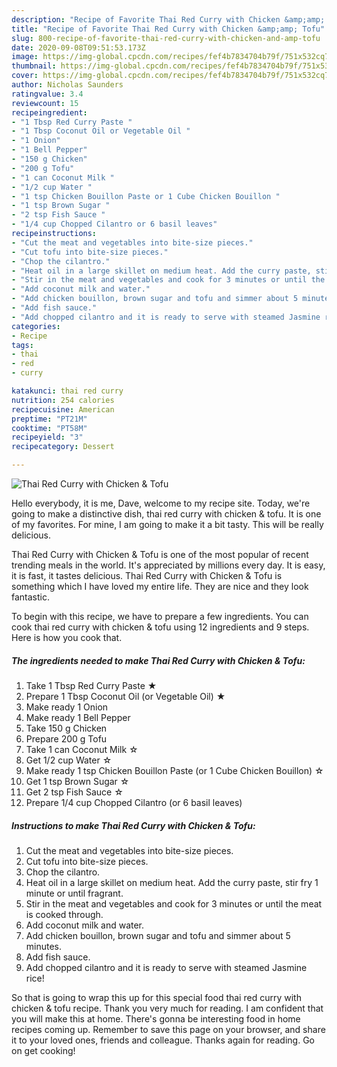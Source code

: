 ```yaml
---
description: "Recipe of Favorite Thai Red Curry with Chicken &amp;amp; Tofu"
title: "Recipe of Favorite Thai Red Curry with Chicken &amp;amp; Tofu"
slug: 800-recipe-of-favorite-thai-red-curry-with-chicken-and-amp-tofu
date: 2020-09-08T09:51:53.173Z
image: https://img-global.cpcdn.com/recipes/fef4b7834704b79f/751x532cq70/thai-red-curry-with-chicken-tofu-recipe-main-photo.jpg
thumbnail: https://img-global.cpcdn.com/recipes/fef4b7834704b79f/751x532cq70/thai-red-curry-with-chicken-tofu-recipe-main-photo.jpg
cover: https://img-global.cpcdn.com/recipes/fef4b7834704b79f/751x532cq70/thai-red-curry-with-chicken-tofu-recipe-main-photo.jpg
author: Nicholas Saunders
ratingvalue: 3.4
reviewcount: 15
recipeingredient:
- "1 Tbsp Red Curry Paste "
- "1 Tbsp Coconut Oil or Vegetable Oil "
- "1 Onion"
- "1 Bell Pepper"
- "150 g Chicken"
- "200 g Tofu"
- "1 can Coconut Milk "
- "1/2 cup Water "
- "1 tsp Chicken Bouillon Paste or 1 Cube Chicken Bouillon "
- "1 tsp Brown Sugar "
- "2 tsp Fish Sauce "
- "1/4 cup Chopped Cilantro or 6 basil leaves"
recipeinstructions:
- "Cut the meat and vegetables into bite-size pieces."
- "Cut tofu into bite-size pieces."
- "Chop the cilantro."
- "Heat oil in a large skillet on medium heat. Add the curry paste, stir fry 1 minute or until fragrant."
- "Stir in the meat and vegetables and cook for 3 minutes or until the meat is cooked through."
- "Add coconut milk and water."
- "Add chicken bouillon, brown sugar and tofu and simmer about 5 minutes."
- "Add fish sauce."
- "Add chopped cilantro and it is ready to serve with steamed Jasmine rice!"
categories:
- Recipe
tags:
- thai
- red
- curry

katakunci: thai red curry 
nutrition: 254 calories
recipecuisine: American
preptime: "PT21M"
cooktime: "PT58M"
recipeyield: "3"
recipecategory: Dessert

---
```



![Thai Red Curry with Chicken &amp; Tofu](https://img-global.cpcdn.com/recipes/fef4b7834704b79f/751x532cq70/thai-red-curry-with-chicken-tofu-recipe-main-photo.jpg)

Hello everybody, it is me, Dave, welcome to my recipe site. Today, we're going to make a distinctive dish, thai red curry with chicken &amp; tofu. It is one of my favorites. For mine, I am going to make it a bit tasty. This will be really delicious.



Thai Red Curry with Chicken &amp; Tofu is one of the most popular of recent trending meals in the world. It's appreciated by millions every day. It is easy, it is fast, it tastes delicious. Thai Red Curry with Chicken &amp; Tofu is something which I have loved my entire life. They are nice and they look fantastic.


To begin with this recipe, we have to prepare a few ingredients. You can cook thai red curry with chicken &amp; tofu using 12 ingredients and 9 steps. Here is how you cook that.

<!--inarticleads1-->

##### The ingredients needed to make Thai Red Curry with Chicken &amp; Tofu:

1. Take 1 Tbsp Red Curry Paste ★
1. Prepare 1 Tbsp Coconut Oil (or Vegetable Oil) ★
1. Make ready 1 Onion
1. Make ready 1 Bell Pepper
1. Take 150 g Chicken
1. Prepare 200 g Tofu
1. Take 1 can Coconut Milk ☆
1. Get 1/2 cup Water ☆
1. Make ready 1 tsp Chicken Bouillon Paste (or 1 Cube Chicken Bouillon) ☆
1. Get 1 tsp Brown Sugar ☆
1. Get 2 tsp Fish Sauce ☆
1. Prepare 1/4 cup Chopped Cilantro (or 6 basil leaves)




<!--inarticleads2-->

##### Instructions to make Thai Red Curry with Chicken &amp; Tofu:

1. Cut the meat and vegetables into bite-size pieces.
1. Cut tofu into bite-size pieces.
1. Chop the cilantro.
1. Heat oil in a large skillet on medium heat. Add the curry paste, stir fry 1 minute or until fragrant.
1. Stir in the meat and vegetables and cook for 3 minutes or until the meat is cooked through.
1. Add coconut milk and water.
1. Add chicken bouillon, brown sugar and tofu and simmer about 5 minutes.
1. Add fish sauce.
1. Add chopped cilantro and it is ready to serve with steamed Jasmine rice!




So that is going to wrap this up for this special food thai red curry with chicken &amp; tofu recipe. Thank you very much for reading. I am confident that you will make this at home. There's gonna be interesting food in home recipes coming up. Remember to save this page on your browser, and share it to your loved ones, friends and colleague. Thanks again for reading. Go on get cooking!
